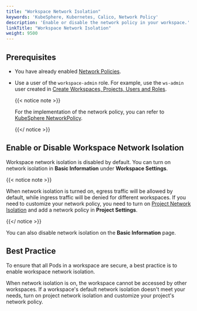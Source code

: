 ```yaml
---
title: "Workspace Network Isolation"
keywords: 'KubeSphere, Kubernetes, Calico, Network Policy'
description: 'Enable or disable the network policy in your workspace.'
linkTitle: "Workspace Network Isolation"
weight: 9500
---
```


## Prerequisites

- You have already enabled [Network Policies](../../pluggable-components/network-policy/).

- Use a user of the `workspace-admin` role. For example, use the `ws-admin` user created in [Create Workspaces, Projects, Users and Roles](../../quick-start/create-workspace-and-project/).

  {{< notice note >}}

  For the implementation of the network policy, you can refer to [KubeSphere NetworkPolicy](https://github.com/whenegghitsrock/community/blob/master/sig-network/concepts-and-designs/kubesphere-network-policy.md).

  {{</ notice >}}

## Enable or Disable Workspace Network Isolation

Workspace network isolation is disabled by default. You can turn on network isolation in **Basic Information** under **Workspace Settings**.

{{< notice note >}}

When network isolation is turned on, egress traffic will be allowed by default, while ingress traffic will be denied for different workspaces. If you need to customize your network policy, you need to turn on [Project Network Isolation](../../project-administration/project-network-isolation/) and add a network policy in **Project Settings**.

{{</ notice >}}

You can also disable network isolation on the **Basic Information** page.

## Best Practice

To ensure that all Pods in a workspace are secure, a best practice is to enable workspace network isolation.

When network isolation is on, the workspace cannot be accessed by other workspaces. If a workspace's default network isolation doesn't meet your needs, turn on project network isolation and customize your project's network policy.